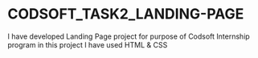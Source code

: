 # CODSOFT_TASK2_LANDING-PAGE
I have developed Landing Page project for purpose of Codsoft Internship program in this project I have used HTML &amp; CSS 
